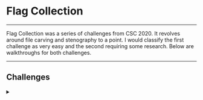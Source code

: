 <H1>Flag Collection</H1>
<hr>

<p></p>
Flag Collection was a series of challenges from CSC 2020. It revolves around file carving and stenography to a point. I would classify the first challenge as very easy and the second requiring some research. Below are walkthroughs for both challenges.
<hr>
<p></p>
<H2>Challenges</H2>
<details>
    <summary></summary>
<p></p>
I recommend you attempt these challenges on your own prior to looking through the walkthrough. Answers are at the end of the walkthroughs.
<p></p>
<details>
    <summary>Challenge 1</summary>
<p></p>
The first challenge we are given is:
<p></p>
Have you seen my flag collection? I could have sworn it was around here
somewhere.
<p></p>
<details>
    <summary>Hint</summary>
<p></p>
File carving is pretty cool.
</details>
<p></p>
<details>
    <summary>Hint</summary>
<p></p>
Foremost is my favourite.
</details>
<p></p>
Challenge File: <a href="https://drive.google.com/file/d/1MRxLoCJQTiKhUys-G_vBCAjkOgz07HKQ/view?usp=sharing" rel="nofollow">Google Drive</a>
<p></p>
<details>
    <summary>Extracting the File</summary>
<p></p>
The file comes compressed as a .7z IOT extract it we first need to ensure we have p7zip installed on our system by using the following command:
<p></p>

```
sudo apt install p7zip
```

<p></p>
Once p7zip is installed we run the following command to extract the challenge file:
<p></p>

```
❯ p7zip -d collection.7z

7-Zip (a) [64] 16.02 : Copyright (c) 1999-2016 Igor Pavlov : 2016-05-21
p7zip Version 16.02 (locale=en_AU.UTF-8,Utf16=on,HugeFiles=on,64 bits,8 CPUs Intel(R) Core(TM) i7-8650U CPU @ 1.90GHz (806EA),ASM,AES-NI)

Scanning the drive for archives:
1 file, 3658662 bytes (3573 KiB)

Extracting archive: collection.7z
--
Path = collection.7z
Type = 7z
Physical Size = 3658662
Headers Size = 138
Method = LZMA2:26
Solid = -
Blocks = 1

Everything is Ok     

Size:       133169152
Compressed: 3658662
```

<p></p>
</details>
<p></p>
<details>
    <summary>Walkthrough</summary>
<p></p>
Now we have a file to work with I always start with determining what type of file it is using the <kbd>file</kbd> command. (file tests each argument in an attempt to classify it.  There are three sets of tests, performed in this order: filesystem tests, magic tests, and language tests.  The first test that succeeds causes the file type to be printed.)
<p></p>

```
file collection.img
```

<p></p>
Whaich returns:
<p></p>

```
❯ file collection.img
collection.img: Linux rev 1.0 ext4 filesystem data, UUID=e1b1a8d2-f026-443c-94f0-6f799837d5ba (needs journal recovery) (extents) (large files) (huge files)
```

<p></p>
So from this we can see that it is "filesystem data" and it is formatted as ext4 (The ext4 journaling file system or fourth extended filesystem is a journaling file system for Linux). 
<p></p>
You can attempt to open it through file explorer but it cant mount, this is when we turn to the hints which points us to the program intended for use <kbd>foremost</kbd>.
<p></p>
<details>
    <summary>What is foremost?</summary>
Foremost is a forensic data recovery program for Linux used to recover files using their headers, footers, and data structures through a process known as file carving. Although written for law enforcement use, it is freely available and can be used as a general data recovery tool.
<p></p>
Foremost is designed to ignore the type of underlying filesystem and directly read and copy portions of the drive into the computer's memory. It takes these portions one segment at a time, and using a process known as file carving searches this memory for a file header type that matches the ones found in Foremost's configuration file. When a match is found, it writes that header and the data following it into a file, stopping when either a footer is found, or until the file size limit is reached.
<p></p>
Foremost is used from the command-line interface, with no graphical user interface option available. It is able to recover specific filetypes, including jpg, gif, png, bmp, avi, exe, mpg, wav, riff, wmv, mov, pdf, ole, doc, zip, rar, htm, and cpp. There is a configuration file (usually found at /usr/local/etc/foremost.conf) which can be used to define additional file types.
<p></p>
Foremost can be used to recover data from image files, or directly from hard drives that use the ext3, ext4, NTFS, or FAT filesystems. Foremost can also be used via a computer to recover data from iPhones.
<p></p>
<H2>Usage</H2>
<p></p>
Below is the basic help file for foremost.
<p></p>

```
❯ foremost -h
foremost version 1.5.7 by Jesse Kornblum, Kris Kendall, and Nick Mikus.
$ foremost [-v|-V|-h|-T|-Q|-q|-a|-w-d] [-t <type>] [-s <blocks>] [-k <size>] 
        [-b <size>] [-c <file>] [-o <dir>] [-i <file] 

-V  - display copyright information and exit
-t  - specify file type.  (-t jpeg,pdf ...) 
-d  - turn on indirect block detection (for UNIX file-systems) 
-i  - specify input file (default is stdin) 
-a  - Write all headers, perform no error detection (corrupted files) 
-w  - Only write the audit file, do not write any detected files to the disk 
-o  - set output directory (defaults to output)
-c  - set configuration file to use (defaults to foremost.conf)
-q  - enables quick mode. Search are performed on 512 byte boundaries.
-Q  - enables quiet mode. Suppress output messages. 
-v  - verbose mode. Logs all messages to screen
```

<p></p>
Below is the description for all flags.
<p></p>


```
        -h     Show a help screen and exit.

       -V     Show copyright information and exit.

       -d     Turn on indirect block detection, this works well for Unix file systems.

       -T     Time stamp the output directory so you don't have to delete the output dir when running multiple times.

       -v     Enables verbose mode. This causes more information regarding the current state of the program to be displayed on the screen, and is highly recommended.

       -q     Enables quick mode. In quick mode, only the start of each sector is searched for matching headers. That is, the header is searched only up to the  length  of  the  longest
              header. The rest of the sector, usually about 500 bytes, is ignored. This mode makes foremost run considerably faster, but it may cause you to miss files that are embedded
              in other files. For example, using quick mode you will not be able to find JPEG images embedded in Microsoft Word documents.

              Quick mode should not be used when examining NTFS file systems. Because NTFS will store small files inside the Master File Table, these files will be missed  during  quick
              mode.

       -Q     Enables Quiet mode. Most error messages will be suppressed.

       -w     Enables write audit only mode.  No files will be extracted.

       -a     Enables write all headers, perform no error detection in terms of corrupted files.

       -b number
              Allows you to specify the block size used in foremost.  This is relevant for file naming and quick searches.  The default is 512.       ie.  foremost -b 1024 image.dd

       -k number
              Allows  you  to  specify  the chunk size used in foremost.  This can improve speed if you have enough RAM to fit the image in.  It reduces the checking that occurs between
              chunks of the buffer.  For example if you had > 500MB of RAM.       ie.  foremost -k 500 image.dd

       -i file
              The file is used as the input file.  If no input file is specified or the input file cannot be read then stdin is used.
        
        -o directory
              Recovered files are written to the directory directory.

       -c file
              Sets the configuration file to use. If none is specified, the file "foremost.conf" from the current directory is used, if that doesn't exist then  "/etc/foremost.conf"  is
              used.  The  format  for the configuration file is described in the default configuration file included with this program. See the CONFIGURATION FILE section below for more
              information.

       -s number
              Skips number blocks in the input file before beginning the search for headers.       ie.  foremost -s 512 -t jpeg -i /dev/hda1
```

</details>
<p></p>
So now that we know what foremost is we can run it against collection.img the command looks like this:
<p></p>

```
foremost collection.img
```

<p></p>
which outputs:
<p></p>

```
❯ foremost collection.img                                                                                                                                                                     
Processing: collection.img                                                                                                                                                                    
|**|                                                                                                                                                                                          
```

<p></p>
Not much information right! but if we look at our current working directory we can see that a directory called output has been created (thats unless you used the <kbd>-o</kbd> flag and specified a directory). If we go into that directory we can see that there is an audit.txt file and 2 new directories. Running <kbd>cat</kbd> on the audit.txt file outputs the following:
<p></p>

```
❯ cat audit.txt                                                                                                                                                                               
Foremost version 1.5.7 by Jesse Kornblum, Kris Kendall, and Nick Mikus                                                                                                                        
Audit File

Foremost started at Tue Apr 20 11:52:20 2021
Invocation: foremost collection.img 
Output directory: /home/parrot/ctf/csc/Preseason/Flag_Collection/output
Configuration file: /etc/foremost.conf
------------------------------------------------------------------
File: collection.img
Start: Tue Apr 20 11:52:20 2021
Length: 127 MB (133169152 bytes)
  
Num      Name (bs=512)         Size      File Offset     Comment 

0:      00016456.jpg         128 KB         8425472      
1:      00016720.jpg          45 KB         8560640      
2:      00016816.jpg          33 KB         8609792      
3:      00016888.jpg          41 KB         8646656      
4:      00016976.jpg         107 KB         8691712      
5:      00017192.jpg          98 KB         8802304      
6:      00017392.jpg          27 KB         8904704      
7:      00018072.jpg          42 KB         9252864      
8:      00017448.png         309 KB         8933376       (1200 x 900)
9:      00253952.jpg           1 MB       130023424      
10:     00258008.png         702 KB       132100096       (931 x 524)
Finish: Tue Apr 20 11:52:24 2021

11 FILES EXTRACTED

jpg:= 9
png:= 2
------------------------------------------------------------------

Foremost finished at Tue Apr 20 11:52:24 2021
```

<p></p>
So we can see that 11 files have been carved from collection.img from here if we look at the images in file explorer we should be able to find the flag within one of the images.
<p></p>
<details>
    <summary>Answer</summary>
<p></p>
<div align="center">
<img src="https://github.com/Shadow-Admins/Cyber_Club/blob/main/Starting_Point/DFIR/Flag_Collection/images/00016720.jpg" width="600"><br>
</div>
FLAG{fl4g5_4r3_fun}
</details>
</details>
</details>
<p></p>
<hr>
<p></p>
<details>
    <summary>Challenge 2</summary>
<p></p>
I got sent a new flag for my collection but something isn't right with
it. Can you open it?
<p></p>
<details>
    <summary>Hint</summary>
Your Head-er can GIF you the answers.
</details>
<p></p>
<details>
    <summary>Hint</summary>
Magic numbers can tell you a lot.
</details>
<p></p>
Challenge File: <a href="https://drive.google.com/file/d/18bv2QWGmy8zuRvTzFJptfvN1f7k9ts4M/view?usp=sharing" rel="nofollow">Google Drive</a>
<p></p>

<details>
    <summary>Walkthrough</summary>
The first thing I start with is attempting to open and view china.gif through the file explorer however it returns an error message stating it couldn't open the file and it appears it isn't a .gif file.
<br>
From here we should run the <kbd>file</kbd> command to ascertain what the file type is, which returns:
<p></p>

```
❯ file china.gif
china.gif: data
```

<p></p>
Interesting, running <kbd>strings</kbd> or <kbd>cat</kbd> on the file returns nothing of interest either.
<p></p>
Its time to look at the hints now.
<br>
Lets start with the second hint pointing towards the first hint. A quick google returns:
<br>
"File magic numbers are the first bits of a file which uniquely identify the type of file."
<br>
"Magic numbers/File signatures are typically not visible to the user but can be seen by using a hex editor or by using the <kbd>xxd</kbd> command"
<p></p>
Ok so we know what magic numbers are lets have a look at this files magic number, we will first use <kbd>xxd</kbd> to view the magic number:
<p></p>
<details>
    <summary>What is xxd?</summary>
xxd creates a hex dump of a given file or standard input.  It can also convert a hex dump back to its original binary form.  Like uuencode(1) and uudecode(1) it allows the transmission of binary data in a `mail-safe' ASCII representation, but has the advantage of decoding to standard output.  Moreover, it can be used to perform binary file patching.
<p></p>
This is the help file for <kbd>xxd</kbd>
<p></p>

```
❯ xxd -h
Usage:
       xxd [options] [infile [outfile]]
    or
       xxd -r [-s [-]offset] [-c cols] [-ps] [infile [outfile]]
Options:
    -a          toggle autoskip: A single '*' replaces nul-lines. Default off.
    -b          binary digit dump (incompatible with -ps,-i,-r). Default hex.
    -C          capitalize variable names in C include file style (-i).
    -c cols     format <cols> octets per line. Default 16 (-i: 12, -ps: 30).
    -E          show characters in EBCDIC. Default ASCII.
    -e          little-endian dump (incompatible with -ps,-i,-r).
    -g          number of octets per group in normal output. Default 2 (-e: 4).
    -h          print this summary.
    -i          output in C include file style.
    -l len      stop after <len> octets.
    -o off      add <off> to the displayed file position.
    -ps         output in postscript plain hexdump style.
    -r          reverse operation: convert (or patch) hexdump into binary.
    -r -s off   revert with <off> added to file positions found in hexdump.
    -d          show offset in decimal instead of hex.
    -s [+][-]seek  start at <seek> bytes abs. (or +: rel.) infile offset.
    -u          use upper case hex letters.
    -v          show version: "xxd V1.10 27oct98 by Juergen Weigert".
```

<p></p>
Bellow is the description of all flags.
<p></p>

```
        If no infile is given, standard input is read.  If infile is specified as a `-' character, then input is taken from standard input.  If no outfile is given (or a `-' character is
        in its place), results are sent to standard output.

       Note that a "lazy" parser is used which does not check for more than the first option letter, unless the option is followed by a parameter.  Spaces between a single option letter
       and its parameter are optional.  Parameters to options can be specified in decimal, hexadecimal or octal notation.  Thus -c8, -c 8, -c 010 and -cols 8 are all equivalent.

       -a | -autoskip
              Toggle autoskip: A single '*' replaces nul-lines.  Default off.

       -b | -bits
              Switch to bits (binary digits) dump, rather than hexdump.  This option writes octets as eight digits "1"s and "0"s instead of a normal hexadecimal dump. Each line is  pre‐
              ceded by a line number in hexadecimal and followed by an ascii (or ebcdic) representation. The command line switches -r, -p, -i do not work with this mode.

       -c cols | -cols cols
              Format <cols> octets per line. Default 16 (-i: 12, -ps: 30, -b: 6). Max 256.

       -C | -capitalize
              Capitalize variable names in C include file style, when using -i.

       -E | -EBCDIC
              Change the character encoding in the righthand column from ASCII to EBCDIC.  This does not change the hexadecimal representation. The option is meaningless in combinations
              with -r, -p or -i.

       -e     Switch to little-endian hexdump.  This option treats byte groups as words in little-endian byte order.  The default grouping of 4 bytes may be changed using -g.  This  op‐
              tion only applies to hexdump, leaving the ASCII (or EBCDIC) representation unchanged.  The command line switches -r, -p, -i do not work with this mode.

       -g bytes | -groupsize bytes
              Separate  the  output  of  every <bytes> bytes (two hex characters or eight bit-digits each) by a whitespace.  Specify -g 0 to suppress grouping.  <Bytes> defaults to 2 in
              normal mode, 4 in little-endian mode and 1 in bits mode.  Grouping does not apply to postscript or include style.

       -h | -help
              Print a summary of available commands and exit.  No hex dumping is performed.

       -i | -include
              Output in C include file style. A complete static array definition is written (named after the input file), unless xxd reads from stdin.

       -l len | -len len
              Stop after writing <len> octets.

       -o offset
              Add <offset> to the displayed file position.

       -p | -ps | -postscript | -plain
              Output in postscript continuous hexdump style. Also known as plain hexdump style.

       -r | -revert
              Reverse operation: convert (or patch) hexdump into binary.  If not writing to stdout, xxd writes into its output file without truncating it. Use the combination -r  -p  to
              read plain hexadecimal dumps without line number information and without a particular column layout. Additional Whitespace and line-breaks are allowed anywhere.

       -seek offset
              When used after -r: revert with <offset> added to file positions found in hexdump.

       -s [+][-]seek
              Start at <seek> bytes abs. (or rel.) infile offset.  + indicates that the seek is relative to the current stdin file position (meaningless when not reading from stdin).  -
              indicates that the seek should be that many characters from the end of the input (or if combined with +: before the current stdin file position).  Without -s  option,  xxd
              starts at the current file position.

       -u     Use upper case hex letters. Default is lower case.

       -v | -version
              Show version string.
```

<p></p>
</details>
<p></p>

```
❯ xxd china.gif | head
00000000: 0000 0000 0000 2003 9001 f700 0000 0000  ...... .........
00000010: 0000 3300 0066 0000 9900 00cc 0000 ff00  ..3..f..........
00000020: 2b00 002b 3300 2b66 002b 9900 2bcc 002b  +..+3.+f.+..+..+
00000030: ff00 5500 0055 3300 5566 0055 9900 55cc  ..U..U3.Uf.U..U.
00000040: 0055 ff00 8000 0080 3300 8066 0080 9900  .U......3..f....
00000050: 80cc 0080 ff00 aa00 00aa 3300 aa66 00aa  ..........3..f..
00000060: 9900 aacc 00aa ff00 d500 00d5 3300 d566  ............3..f
00000070: 00d5 9900 d5cc 00d5 ff00 ff00 00ff 3300  ..............3.
00000080: ff66 00ff 9900 ffcc 00ff ff33 0000 3300  .f.........3..3.
00000090: 3333 0066 3300 9933 00cc 3300 ff33 2b00  33.f3..3..3..3+.
```

<p></p>
You notice that i have piped (|) the output of xxd to <kbd>head</kbd> as magic numbers are located in the first bytes of a file so we only need to see the start.
<br>
But this just looks like a stack of numbers and we have nothing to compare it to so lets put it side by side with a working .gif image.
<p></p>

china.gif
``` 
00000000: 0000 0000 0000 2003 9001 f700 0000 0000  ...... .........
00000010: 0000 3300 0066 0000 9900 00cc 0000 ff00  ..3..f..........
00000020: 2b00 002b 3300 2b66 002b 9900 2bcc 002b  +..+3.+f.+..+..+
00000030: ff00 5500 0055 3300 5566 0055 9900 55cc  ..U..U3.Uf.U..U.
00000040: 0055 ff00 8000 0080 3300 8066 0080 9900  .U......3..f....
00000050: 80cc 0080 ff00 aa00 00aa 3300 aa66 00aa  ..........3..f..
00000060: 9900 aacc 00aa ff00 d500 00d5 3300 d566  ............3..f
00000070: 00d5 9900 d5cc 00d5 ff00 ff00 00ff 3300  ..............3.
00000080: ff66 00ff 9900 ffcc 00ff ff33 0000 3300  .f.........3..3.
00000090: 3333 0066 3300 9933 00cc 3300 ff33 2b00  33.f3..3..3..3+. 
```
Working.gif
```
00000000: 4749 4638 3961 0002 0002 8000 0000 0000  GIF89a..........
00000010: 0000 0021 ff0b 4e45 5453 4341 5045 322e  ...!..NETSCAPE2.
00000020: 3003 0100 0000 21f9 0405 0500 ff00 2c00  0.....!.......,.
00000030: 0000 0000 0200 0287 0000 002b 606c 4605  ...........+`lF.
00000040: b007 b33d 1b1d c1d5 1b09 0769 8801 010a  ...=.......i....
00000050: a74d 0508 e807 2b1e af06 07ec de15 0606  .M....+.........
00000060: 9060 7621 5f25 ca07 6f44 4575 3053 c013  .`v!_%..oDEu0S..
00000070: 2424 3e96 8e1e 4ce6 090c 064e a408 d01e  $$>...L....N....
00000080: 3e6b 4f3a 12af 0546 aebf 0732 b036 147c  >kO:...F...2.6.|
00000090: 3a43 0412 e207 27c9 1306 e214 499a 1b08  :C....'.....I...
```

<p></p>
Ok so what can we see here, if we look at the first lines of the two images we can see there is a difference, china.gif has 3 octets of 0's where as working.gif has numbers. This can also be seen in the right hand column with the absence of GIF in china.gif where at it is present in the working.gif file.
<p></p>
This site provides a very good <a href="https://www.file-recovery.com/gif-signature-format.htm" rel="nofollow">Explanation</a> of what is happening with .gif headers/magic numbers.
<p></p>
So now that we know what is wrong with our image how do we fix it? by adding the magic numbers to our broken .gif file using a tool called <kbd>hexedit</kbd> (or any other hex editing tool you may be familiar with).
<p></p>
<details>
    <summary>What is hexedit?</summary>
Hexedit allows you to view and edit files in hexadecimal or in ASCII
<p></p>
Bellow is the basic help file for hexedit:
<p></p>

```
❯ hexedit -h
usage: hexedit [-s | --sector] [-m | --maximize] [-l<n> | --linelength <n>] [--color] [-h | --help] filename
```

<p></p>
Bellow is the list of commands for hexedit:
<p></p>

```
COMMANDS (quickly)
   Moving
       <, > :  go to start/end of the file
       Right:  next character
       Left:   previous character
       Down:   next line
       Up:     previous line
       Home:   beginning of line
       End:    end of line
       PUp:    page forward
       PDown:  page backward

   Miscellaneous
       F2:     save
       F3:     load file
       F1:     help
       Ctrl-L: redraw
       Ctrl-Z: suspend
       Ctrl-X: save and exit
       Ctrl-C: exit without saving

       Tab:    toggle hex/ascii
       Return: go to
       Backspace: undo previous character
       Ctrl-U: undo all
       Ctrl-S: search forward
       Ctrl-R: search backward

Cut&Paste
       Ctrl-Space: set mark
       Esc-W:  copy
       Ctrl-Y: paste
       Esc-Y:  paste into a file
       Esc-I:  fill

```

<p></p>
More information can be attained using man hexedit
</details>
<p></p>
First we need to ensure hexedit is installed:
<p></p>

```
sudo apt install hexedit
```

<p></p>
Now that we have hexedit installed we can use it to add the .gif magic numbers to china.gif using <kbd>F2</kbd> to save before using <kbd>Ctrl + c</kbd> to exit.
<br>
We will be adding "4749 4638 3961" to the first 3 octets and our file should look like this after modification:
<p></p>

```
❯ xxd china.gif | head
00000000: 4749 4638 3961 2003 9001 f700 0000 0000  GIF89a .........
00000010: 0000 3300 0066 0000 9900 00cc 0000 ff00  ..3..f..........
00000020: 2b00 002b 3300 2b66 002b 9900 2bcc 002b  +..+3.+f.+..+..+
00000030: ff00 5500 0055 3300 5566 0055 9900 55cc  ..U..U3.Uf.U..U.
00000040: 0055 ff00 8000 0080 3300 8066 0080 9900  .U......3..f....
00000050: 80cc 0080 ff00 aa00 00aa 3300 aa66 00aa  ..........3..f..
00000060: 9900 aacc 00aa ff00 d500 00d5 3300 d566  ............3..f
00000070: 00d5 9900 d5cc 00d5 ff00 ff00 00ff 3300  ..............3.
00000080: ff66 00ff 9900 ffcc 00ff ff33 0000 3300  .f.........3..3.
00000090: 3333 0066 3300 9933 00cc 3300 ff33 2b00  33.f3..3..3..3+.
```

<p></p>
You can see that GIF89a has now appeared in the right column and if you open the file using file explorer we can now open the image and get the flag.
<p></p>
<details>
    <summary>Answer</summary>
<p></p>
<div align="center">
<img src="https://github.com/Shadow-Admins/Cyber_Club/blob/main/Starting_Point/DFIR/Flag_Collection/images/china.gif" width="600"><br>
</div>
FLAG{4h34d_0f_th3_curv3}
</details>
</details>
</details>
</details>